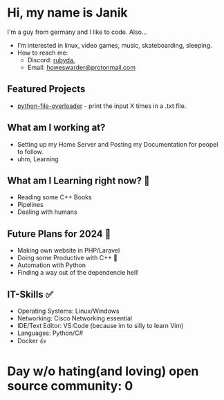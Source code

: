 # Hi, my name is Janik

I'm a guy from germany and I like to code. Also...
- I’m interested in linux, video games, music, skateboarding, sleeping.
- How to reach me:
  -  Discord: [rubyda.](discordapp.com/users/435790473488105472)
  -  Email: howeswarder@protonmail.com

## Featured Projects
- [python-file-overloader](https://github.com/howeswarderbutcool/python-file-overload) - print the input X times in a .txt file.

## What am I working at? 
- Setting up my Home Server and Posting my Documentation for peopel to follow. 
- uhm, Learning 

## What am I Learning right now? 🧾
- Reading some C++ Books 
- Pipelines
- Dealing with humans 

## Future Plans for 2024 🚀
- Making own website in PHP/Laravel
- Doing some Productive with C++ 🤡
- Automation with Python
- Finding a way out of the dependencie hell! 

## IT-Skills ✅
- Operating Systems: Linux/Windows
- Networking: Cisco Networking essential
- IDE/Text Editor: VS:Code (because im to silly to learn Vim)
- Languages: Python/C# 
- Docker 👍


# Day w/o hating(and loving) open source community: 0




  
  
  


